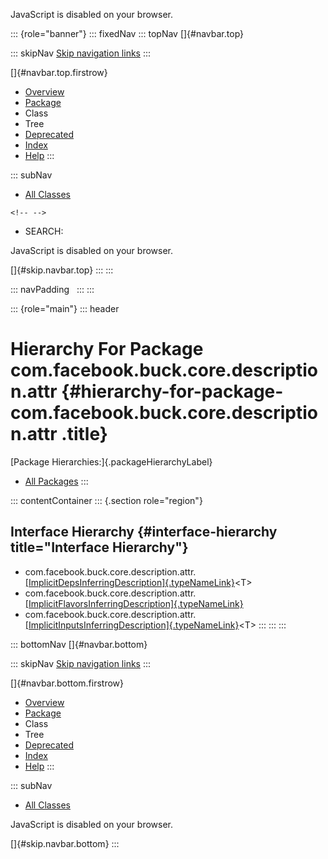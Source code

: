 <div>

JavaScript is disabled on your browser.

</div>

::: {role="banner"}
::: fixedNav
::: topNav
[]{#navbar.top}

::: skipNav
[Skip navigation links](#skip.navbar.top "Skip navigation links")
:::

[]{#navbar.top.firstrow}

-   [Overview](../../../../../../index.html)
-   [Package](package-summary.html)
-   Class
-   Tree
-   [Deprecated](../../../../../../deprecated-list.html)
-   [Index](../../../../../../index-all.html)
-   [Help](../../../../../../help-doc.html)
:::

::: subNav
-   [All Classes](../../../../../../allclasses.html)

```{=html}
<!-- -->
```
-   SEARCH:

<div>

<div>

JavaScript is disabled on your browser.

</div>

</div>

[]{#skip.navbar.top}
:::
:::

::: navPadding
 
:::
:::

::: {role="main"}
::: header
# Hierarchy For Package com.facebook.buck.core.description.attr {#hierarchy-for-package-com.facebook.buck.core.description.attr .title}

[Package Hierarchies:]{.packageHierarchyLabel}

-   [All Packages](../../../../../../overview-tree.html)
:::

::: contentContainer
::: {.section role="region"}
## Interface Hierarchy {#interface-hierarchy title="Interface Hierarchy"}

-   com.facebook.buck.core.description.attr.[[ImplicitDepsInferringDescription]{.typeNameLink}](ImplicitDepsInferringDescription.html "interface in com.facebook.buck.core.description.attr")\<T\>
-   com.facebook.buck.core.description.attr.[[ImplicitFlavorsInferringDescription]{.typeNameLink}](ImplicitFlavorsInferringDescription.html "interface in com.facebook.buck.core.description.attr")
-   com.facebook.buck.core.description.attr.[[ImplicitInputsInferringDescription]{.typeNameLink}](ImplicitInputsInferringDescription.html "interface in com.facebook.buck.core.description.attr")\<T\>
:::
:::
:::

::: bottomNav
[]{#navbar.bottom}

::: skipNav
[Skip navigation links](#skip.navbar.bottom "Skip navigation links")
:::

[]{#navbar.bottom.firstrow}

-   [Overview](../../../../../../index.html)
-   [Package](package-summary.html)
-   Class
-   Tree
-   [Deprecated](../../../../../../deprecated-list.html)
-   [Index](../../../../../../index-all.html)
-   [Help](../../../../../../help-doc.html)
:::

::: subNav
-   [All Classes](../../../../../../allclasses.html)

<div>

<div>

JavaScript is disabled on your browser.

</div>

</div>

[]{#skip.navbar.bottom}
:::
